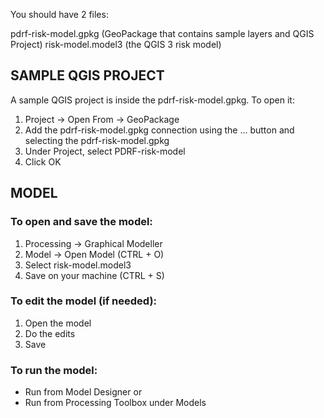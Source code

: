 You should have 2 files:

pdrf-risk-model.gpkg (GeoPackage that contains sample layers and QGIS Project)
risk-model.model3 (the QGIS 3 risk model)

## SAMPLE QGIS PROJECT
A sample QGIS project is inside the pdrf-risk-model.gpkg. To open it:
1. Project -> Open From -> GeoPackage
2. Add the pdrf-risk-model.gpkg connection using the ... button and selecting the pdrf-risk-model.gpkg
3. Under Project, select PDRF-risk-model
4. Click OK

## MODEL
### To open and save the model:
1. Processing -> Graphical Modeller
2. Model -> Open Model (CTRL + O)
3. Select risk-model.model3
4. Save on your machine (CTRL + S)

### To edit the model (if needed):
1. Open the model
2. Do the edits
3. Save

### To run the model:
- Run from Model Designer or
- Run from Processing Toolbox under Models
